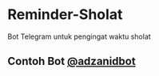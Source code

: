 # Reminder-Sholat
Bot Telegram untuk pengingat waktu sholat

## Contoh Bot [@adzanidbot](https://t.me/adzanidbot)
